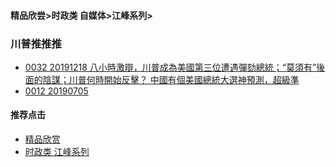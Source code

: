 #### 精品欣尝>时政类 自媒体>江峰系列>


### 川普推推推

- [0032 20191218  八小時激辯，川普成為美國第三位遭遇彈劾總統；“莫須有”後面的陰謀；川普何時開始反擊？ 中國有個美國總統大選神預測，超級準](https://youtu.be/aLucB615gf8)
- [0012 20190705 ](https://youtu.be/Iq7RQ3PoITY)




#### 推荐点击
- [精品欣赏](https://summer200.github.io/content/main)
- [时政类 江峰系列](https://summer200.github.io/content/JiangFeng/JiangFeng01)


